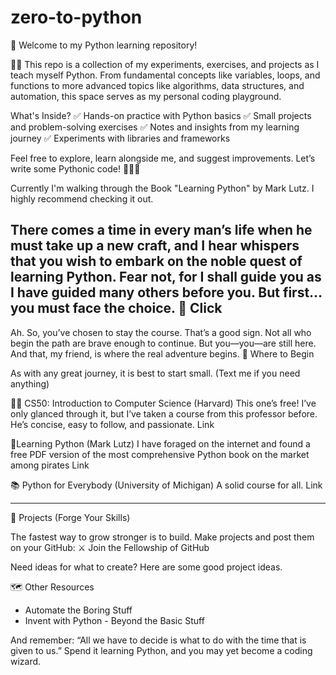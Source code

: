# zero-to-python
📌 Welcome to my Python learning repository! 

🐍🚀 This repo is a collection of my experiments, exercises, and projects as I teach myself Python. From fundamental concepts like variables, loops, and functions to more advanced topics like algorithms, data structures, and automation, this space serves as my personal coding playground.

What's Inside?
✅ Hands-on practice with Python basics
✅ Small projects and problem-solving exercises
✅ Notes and insights from my learning journey
✅ Experiments with libraries and frameworks

Feel free to explore, learn alongside me, and suggest improvements. Let’s write some Pythonic code! 🧑‍💻🔥

Currently I'm walking through the Book "Learning Python" by Mark Lutz. I highly recommend checking it out.

There comes a time in every man’s life when he must take up a new craft, and I hear whispers that you wish to embark on the noble quest of learning Python.
Fear not, for I shall guide you as I have guided many others before you.
But first… you must face the choice.
🎥 Click 
---
Ah.
So, you’ve chosen to stay the course.
That’s a good sign.
Not all who begin the path are brave enough to continue. But you—you—are still here.
And that, my friend, is where the real adventure begins.
🌱 Where to Begin

As with any great journey, it is best to start small. (Text me if you need anything)

🧙‍♂️ CS50: Introduction to Computer Science (Harvard)
This one’s free! I’ve only glanced through it, but I’ve taken a course from this professor before. He’s concise, easy to follow, and passionate.
Link

📖Learning Python (Mark Lutz)
I have foraged on the internet and found a free PDF version of the most comprehensive Python book on the market among pirates
Link

📚 Python for Everybody (University of Michigan)
A solid course for all.
Link

---
🔨 Projects (Forge Your Skills)

The fastest way to grow stronger is to build. Make projects and post them on your GitHub: 
⚔️ Join the Fellowship of GitHub

Need ideas for what to create? Here are some good project ideas.  

🗺️ Other Resources
* Automate the Boring Stuff
* Invent with Python - Beyond the Basic Stuff

And remember: “All we have to decide is what to do with the time that is given to us.” Spend it learning Python, and you may yet become a coding wizard.

